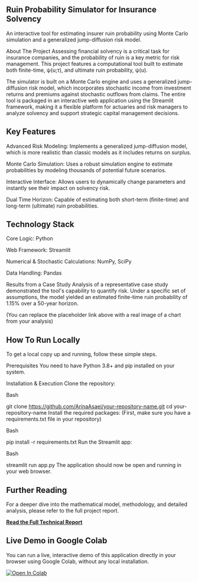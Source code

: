 ## Ruin Probability Simulator for Insurance Solvency
An interactive tool for estimating insurer ruin probability using Monte Carlo simulation and a generalized jump-diffusion risk model.

About The Project
Assessing financial solvency is a critical task for insurance companies, and the probability of ruin is a key metric for risk management. This project features a computational tool built to estimate both finite-time, 
ψ(u;τ), and ultimate ruin probability, ψ(u).

The simulator is built on a Monte Carlo engine and uses a generalized jump-diffusion risk model, which incorporates stochastic income from investment returns and premiums against stochastic outflows from claims. The entire tool is packaged in an interactive web application using the Streamlit framework, making it a flexible platform for actuaries and risk managers to analyze solvency and support strategic capital management decisions.

## Key Features
Advanced Risk Modeling: Implements a generalized jump-diffusion model, which is more realistic than classic models as it includes returns on surplus.

Monte Carlo Simulation: Uses a robust simulation engine to estimate probabilities by modeling thousands of potential future scenarios.

Interactive Interface: Allows users to dynamically change parameters and instantly see their impact on solvency risk.

Dual Time Horizon: Capable of estimating both short-term (finite-time) and long-term (ultimate) ruin probabilities.

## Technology Stack
Core Logic: Python

Web Framework: Streamlit

Numerical & Stochastic Calculations: NumPy, SciPy

Data Handling: Pandas

Results from a Case Study
Analysis of a representative case study demonstrated the tool's capability to quantify risk. Under a specific set of assumptions, the model yielded an estimated finite-time ruin probability of 1.15% over a 50-year horizon.

(You can replace the placeholder link above with a real image of a chart from your analysis)

## How To Run Locally
To get a local copy up and running, follow these simple steps.

Prerequisites
You need to have Python 3.8+ and pip installed on your system.

Installation & Execution
Clone the repository:

Bash

git clone https://github.com/ArinaAsaei/your-repository-name.git
cd your-repository-name
Install the required packages:
(First, make sure you have a requirements.txt file in your repository)

Bash

pip install -r requirements.txt
Run the Streamlit app:

Bash

streamlit run app.py
The application should now be open and running in your web browser.

## Further Reading

For a deeper dive into the mathematical model, methodology, and detailed analysis, please refer to the full project report.

[**Read the Full Technical Report**](https://docs.google.com/document/d/1T4bwsijVyeunCSnKChLn2qN6AErdtEDieC9OdYlxZWw/edit?usp=sharing)

## Live Demo in Google Colab

You can run a live, interactive demo of this application directly in your browser using Google Colab, without any local installation.

[![Open In Colab](https://colab.research.google.com/assets/colab-badge.svg)](https://colab.research.google.com/drive/1mCruVeHAqhcoOOKO8OAKdWAp4Rdt2ZHI)
